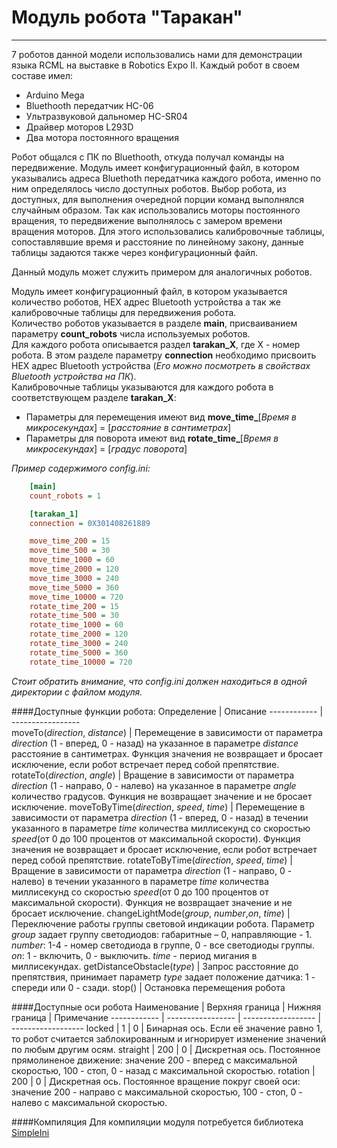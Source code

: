 # Модуль робота "Таракан"
-----------------------------

7 роботов данной модели использовались нами для демонстрации языка RCML на выставке в Robotics Expo II.
Каждый робот в своем составе имел:
- Arduino Mega
- Bluethooth передатчик HC-06
- Ультразвуковой дальномер HC-SR04
- Драйвер моторов L293D
- Два мотора постоянного вращения

Робот общался с ПК по Bluethooth, откуда получал команды на передвижение. 
Модуль имеет конфигурационный файл, в котором указывались адреса Bluethoth передатчика каждого робота, именно по ним определялось число доступных роботов. Выбор робота, из доступных, для выполнения очередной порции команд выполнялся случайным образом.
Так как использовались моторы постоянного вращения, то передвижение выполнялось с замером времени вращения моторов. Для этого использовались калибровочные таблицы, сопоставлявшие время и расстояние по линейному закону, данные таблицы задаются также через конфигурационный файл.

Данный модуль может служить примером для аналогичных роботов.
 
Модуль имеет конфигурационный файл, в котором указывается количество роботов, HEX адрес Bluetooth устройства а так же калибровочные таблицы для передвижения робота.<br>
Количество роботов указывается в разделе **main**, присваиванием параметру **count_robots** числа используемых роботов.<br>
Для каждого робота описывается раздел **tarakan_X**, где X - номер робота. В этом разделе параметру **connection** необходимо присвоить HEX адрес Bluetooth устройства (*Его можно посмотреть в свойствах Bluetooth устройства на ПК*).<br>
Калибровочные таблицы указываются для каждого робота в соответствующем разделе **tarakan_X**:<br>
 - Параметры для перемещения имеют вид **move_time_**[*Время в микросекундах*] = [*расстояние в сантиметрах*]<br>
 - Параметры для поворота имеют вид **rotate_time_**[*Время в микросекундах*] = [*градус поворота*]<br>

*Пример содержимого config.ini:*
```ini
	[main]
	count_robots = 1

	[tarakan_1]
	connection = 0X301408261889

	move_time_200 = 15
	move_time_500 = 30
	move_time_1000 = 60
	move_time_2000 = 120
	move_time_3000 = 240
	move_time_5000 = 360
	move_time_10000 = 720
	rotate_time_200 = 15
	rotate_time_500 = 30
	rotate_time_1000 = 60
	rotate_time_2000 = 120
	rotate_time_3000 = 240
	rotate_time_5000 = 360
	rotate_time_10000 = 720
```
*Стоит обратить внимание, что config.ini должен находиться в одной директории с файлом модуля.*

####Доступные функции робота:
Определение  | Описание
------------  | -----------------  
moveTo(*direction*, *distance*)  | Перемещение в зависимости от параметра *direction* (1 - вперед, 0 - назад) на указанное в параметре *distance* расстояние в сантиметрах. Функция значения не возвращает и бросает исключение, если робот встречает перед собой препятствие.
rotateTo(*direction*, *angle*)  | Вращение в зависимости от параметра *direction* (1 - направо, 0 - налево) на указанное в параметре *angle* количество градусов. Функция не возвращает значение и не бросает исключение.
moveToByTime(*direction*, *speed*, *time*)  | Перемещение в зависимости от параметра *direction* (1 - вперед, 0 - назад) в течении указанного в параметре *time* количества миллисекунд со скоростью *speed*(от 0 до 100 процентов от максимальной скорости). Функция значения не возвращает и бросает исключение, если робот встречает перед собой препятствие.
rotateToByTime(*direction*, *speed*, *time*)  | Вращение в зависимости от параметра *direction* (1 - направо, 0 - налево) в течении указанного в параметре *time* количества миллисекунд со скоростью *speed*(от 0 до 100 процентов от максимальной скорости). Функция не возвращает значение и не бросает исключение.
changeLightMode(*group*, *number*,*on*, *time*)  | Переключение работы группы световой индикации робота. Параметр *group* задает группу светодиодов: габаритные – 0, направляющие - 1. *number*: 1-4 - номер светодиода в группе, 0 - все светодиоды группы. *on*: 1 - включить, 0 - выключить. *time* - период мигания в миллисекундах.
getDistanceObstacle(*type*)  | Запрос расстояние до препятствия, принимает параметр *type* задает положение датчика: 1 - спереди или 0 - сзади.
stop() | Остановка перемещения робота


####Доступные оси робота
Наименование  | Верхняя граница  | Нижняя граница  | Примечание
------------  | -----------------  | ------------------  | ------------------
locked  | 1  | 0  | Бинарная ось. Если её значение равно 1, то робот считается заблокированным и игнорирует изменение значений по любым другим осям.
straight  | 200  | 0  | Дискретная ось. Постоянное прямолиненое движение: значение 200 - вперед с максимальной скоростью, 100 - стоп, 0 - назад с максимальной скоростью.
rotation  | 200  | 0  | Дискретная ось. Постоянное вращение покруг своей оси: значение 200 - направо с максимальной скоростью, 100 - стоп, 0 - налево с максимальной скоростью.

####Компиляция
Для компиляции модуля потребуется библиотека [SimpleIni](https://github.com/brofield/simpleini)